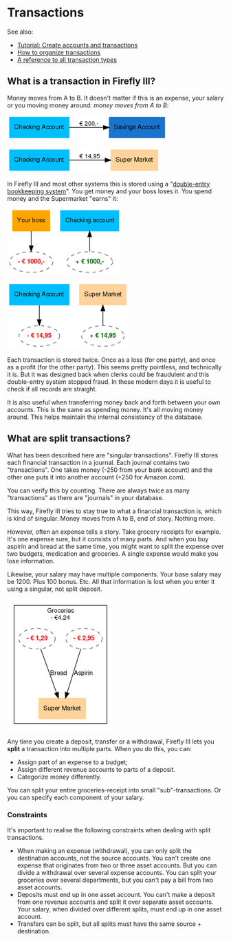 # Transactions

See also: 

- [Tutorial: Create accounts and transactions](../../tutorials/finances/first-steps.md)
- [How to organize transactions](../../how-to/firefly-iii/finances/transactions.md)
- [A reference to all transaction types](../../references/firefly-iii/transaction-types.md)

## What is a transaction in Firefly III?

Money moves from A to B. It doesn't matter if this is an expense, your salary or you moving money around: _money moves from A to B_:

![Transferring money from your checking account to your savings account](../../images/explanation/financial-concepts/transaction1.png)

![An expense is moving money from you to the supermarket.](../../images/explanation/financial-concepts/transaction2.png)

In Firefly III and most other systems this is stored using a "[double-entry bookkeeping system](http://en.wikipedia.org/wiki/Double-entry_bookkeeping_system)". You get money and your boss loses it. You spend money and the Supermarket "earns" it:

![Your boss loses money, you earn it.](../../images/explanation/financial-concepts/transaction3.png)

![You lose money, the supermarket earns it.](../../images/explanation/financial-concepts/transaction4.png)

Each transaction is stored twice. Once as a loss (for one party), and once as a profit (for the other party). This seems pretty pointless, and technically it is. But it was designed back when clerks could be fraudulent and this double-entry system stopped fraud. In these modern days it is useful to check if all records are straight.

It is also useful when transferring money back and forth between your own accounts. This is the same as spending money. It's all moving money around. This helps maintain the internal consistency of the database.

## What are split transactions?

What has been described here are "singular transactions". Firefly III stores each financial transaction in a journal. Each journal contains two "transactions". One takes money (-250 from your bank account) and the other one puts it into another account (+250 for Amazon.com).

You can verify this by counting. There are always twice as many "transactions" as there are "journals" in your database.

This way, Firefly III tries to stay true to what a financial transaction is, which is kind of singular. Money moves from A to B, end of story. Nothing more.

However, often an expense tells a story. Take grocery receipts for example. It's one expense sure, but it consists of many parts. And when you buy aspirin and bread at the same time, you might want to split the expense over two budgets, medication and groceries. A single expense would make you lose information.

Likewise, your salary may have multiple components. Your base salary may be 1200. Plus 100 bonus. Etc. All that information is lost when you enter it using a singular, not split deposit.

![Transaction with multiple parts](../../images/how-to/firefly-iii/finances/transaction5.png)

Any time you create a deposit, transfer or a withdrawal, Firefly III lets you **split** a transaction into multiple parts. When you do this, you can:

* Assign part of an expense to a budget;
* Assign different revenue accounts to parts of a deposit.
* Categorize money differently.

You can split your entire groceries-receipt into small "sub"-transactions. Or you can specify each component of your salary.

### Constraints

It's important to realise the following constraints when dealing with split transactions.

* When making an expense (withdrawal), you can only split the destination accounts, not the source accounts. You can't create one expense that originates from two or three asset accounts. But you can divide a withdrawal over several expense accounts. You can split your groceries over several departments, but you can't pay a bill from two asset accounts.
* Deposits must end up in one asset account. You can't make a deposit from one revenue accounts and split it over separate asset accounts. Your salary, when divided over different splits, must end up in one asset account.
* Transfers can be split, but all splits must have the same source + destination.
